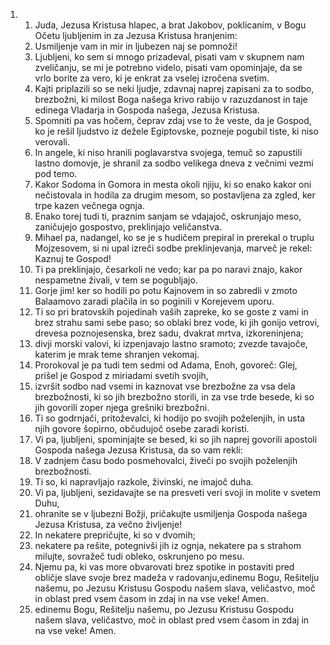 <ol>
  <li>
    <ol>
      <li>Juda, Jezusa Kristusa hlapec, a brat Jakobov, poklicanim, v Bogu Očetu ljubljenim in za Jezusa Kristusa hranjenim:</li>
      <li>Usmiljenje vam in mir in ljubezen naj se pomnoži!</li>
      <li>Ljubljeni, ko sem si mnogo prizadeval, pisati vam v skupnem nam zveličanju, se mi je potrebno videlo, pisati vam opominjaje, da se vrlo borite za vero, ki je enkrat za vselej izročena svetim.</li>
      <li>Kajti priplazili so se neki ljudje, zdavnaj naprej zapisani za to sodbo, brezbožni, ki milost Boga našega krivo rabijo v razuzdanost in taje edinega Vladarja in Gospoda našega, Jezusa Kristusa.</li>
      <li>Spomniti pa vas hočem, čeprav zdaj vse to že veste, da je Gospod, ko je rešil ljudstvo iz dežele Egiptovske, pozneje pogubil tiste, ki niso verovali.</li>
      <li>In angele, ki niso hranili poglavarstva svojega, temuč so zapustili lastno domovje, je shranil za sodbo velikega dneva z večnimi vezmi pod temo.</li>
      <li>Kakor Sodoma in Gomora in mesta okoli njiju, ki so enako kakor oni nečistovala in hodila za drugim mesom, so postavljena za zgled, ker trpe kazen večnega ognja.</li>
      <li>Enako torej tudi ti, praznim sanjam se vdajajoč, oskrunjajo meso, zaničujejo gospostvo, preklinjajo veličanstva.</li>
      <li>Mihael pa, nadangel, ko se je s hudičem prepiral in prerekal o truplu Mojzesovem, si ni upal izreči sodbe preklinjevanja, marveč je rekel: Kaznuj te Gospod!</li>
      <li>Ti pa preklinjajo, česarkoli ne vedo; kar pa po naravi znajo, kakor nespametne živali, v tem se pogubljajo.</li>
      <li>Gorje jim! ker so hodili po potu Kajnovem in so zabredli v zmoto Balaamovo zaradi plačila in so poginili v Korejevem uporu.</li>
      <li>Ti so pri bratovskih pojedinah vaših zapreke, ko se goste z vami in brez strahu sami sebe paso; so oblaki brez vode, ki jih gonijo vetrovi, drevesa poznojesenska, brez sadu, dvakrat mrtva, izkoreninjena;</li>
      <li>divji morski valovi, ki izpenjavajo lastno sramoto; zvezde tavajoče, katerim je mrak teme shranjen vekomaj.</li>
      <li>Prorokoval je pa tudi tem sedmi od Adama, Enoh, govoreč: Glej, prišel je Gospod z miriadami svetih svojih,</li>
      <li>izvršit sodbo nad vsemi in kaznovat vse brezbožne za vsa dela brezbožnosti, ki so jih brezbožno storili, in za vse trde besede, ki so jih govorili zoper njega grešniki brezbožni.</li>
      <li>Ti so godrnjači, pritoževalci, ki hodijo po svojih poželenjih, in usta njih govore šopirno, občudujoč osebe zaradi koristi.</li>
      <li>Vi pa, ljubljeni, spominjajte se besed, ki so jih naprej govorili apostoli Gospoda našega Jezusa Kristusa, da so vam rekli:</li>
      <li>V zadnjem času bodo posmehovalci, živeči po svojih poželenjih brezbožnosti.</li>
      <li>Ti so, ki napravljajo razkole, živinski, ne imajoč duha.</li>
      <li>Vi pa, ljubljeni, sezidavajte se na presveti veri svoji in molite v svetem Duhu,</li>
      <li>ohranite se v ljubezni Božji, pričakujte usmiljenja Gospoda našega Jezusa Kristusa, za večno življenje!</li>
      <li>In nekatere prepričujte, ki so v dvomih;</li>
      <li>nekatere pa rešite, potegnivši jih iz ognja, nekatere pa s strahom milujte, sovražeč tudi obleko, oskrunjeno po mesu.</li>
      <li>Njemu pa, ki vas more obvarovati brez spotike in postaviti pred obličje slave svoje brez madeža v radovanju,edinemu Bogu, Rešitelju našemu, po Jezusu Kristusu Gospodu našem slava, veličastvo, moč in oblast pred vsem časom in zdaj in na vse veke! Amen.</li>
      <li>edinemu Bogu, Rešitelju našemu, po Jezusu Kristusu Gospodu našem slava, veličastvo, moč in oblast pred vsem časom in zdaj in na vse veke! Amen.</li>
    </ol>
  </li>
</ol>
